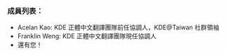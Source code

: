 
### 成員列表：

 * Acelan Kao: KDE 正體中文翻譯團隊前任協調人，KDE@Taiwan 社群領袖
 * Franklin Weng: KDE 正體中文翻譯團隊現任協調人
 * 還有您！
